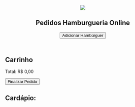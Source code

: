 
<!DOCTYPE html>
<html lang="pt-BR">
<head>
    <meta charset="UTF-8">
    <meta name="viewport" content="width=device-width, initial-scale=1.0">
    <title>Hamburgueria Online</title>
    <link rel="website icon" type="png" href="./Imagens/hambur gueria.png">
    <link rel="stylesheet" href="./c.css">
    <link rel="stylesheet"
    href="https://fonts.googleapis.com/css2?family=Material+Symbols+Outlined:opsz,wght,FILL,GRAD@24,400,0,0"/>
    <link rel="preconnect" href="https://fonts.googleapis.com">
    <link rel="preconnect" href="https://fonts.gstatic.com" crossorigin>
    <link href="https://fonts.googleapis.com/css2?family=Bebas+Neue&display=swap" rel="stylesheet">
</head>
<body class="bebas-neue-regular">
    <header>
        <nav class="nav-flex">
        <img src="./Imagens/LOGOSEMFUNDO.png" class="logo-imagem">
        <h1 class="text-align: center; title">Pedidos Hamburgueria Online</h1>
					<button class="but bebas-neue-regular" id="adicionar-hamburguer">Adicionar Hambúrguer</button>
        </nav>
    </header>
    <main>
        <div class="carrinho">
            <h2 class="font-size: 30px;">Carrinho</h2>
            <ul id="lista-carrinho"></ul>
            <p id="total">Total: R$ 0,00</p>
            <button class="button-finalizar bebas-neue-regular" onclick="finalizarPedido()">Finalizar Pedido</button>
        </div>
        <h2 class="tamanho-fonte-titulo">Cardápio:</h2>        
        <div class="menu">					
            </div>
        </div>
    </main>    
    <script src="./j.js"></script>
</body> 
</html>
